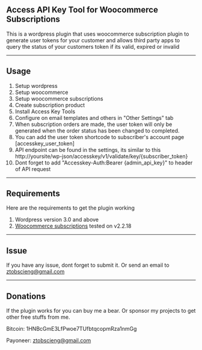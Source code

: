 ## Access API Key Tool for Woocommerce Subscriptions

This is a wordpress plugin that uses woocommerce subscription plugin to generate user tokens for your customer and allows third party apps to query the status of your customers token if its valid, expired or invalid



---

## Usage



1. Setup wordpress
2. Setup woocommerce
3. Setup woocommerce subscriptions
4. Create subscription product
5. Install Access Key Tools
6. Configure on email templates and others in "Other Settings" tab
7. When subscription orders are made, the user token will only be generated when the order status has been changed to completed.
8. You can add the user token shortcode to subscriber's account page \[accesskey_user_token\]
9. API endpoint can be found in the settings, its similar to this http://yoursite/wp-json/accesskey/v1/validate/key/{subscriber_token}
10. Dont forget to add "Accesskey-Auth:Bearer {admin_api_key}" to header of API request

---

## Requirements

Here are the requirements to get the plugin working

1. Wordpress version 3.0 and above
2. [Woocommerce subscriptions](https://github.com/wp-premium/woocommerce-subscriptions/) tested on v2.2.18



---

## Issue

If you have any issue, dont forget to submit it. Or send an email to ztobscieng@gmail.com


---

## Donations   

If the plugin works for you can buy me a bear.
Or sponsor my projects to get other free stuffs from me.

Bitcoin: 1HNBcGmE3LfPwoe7TUfbtqcopmRza1nmGg

Payoneer: ztobscieng@gmail.com
